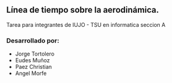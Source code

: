 ## Línea de tiempo sobre la aerodinámica.

Tarea para integrantes de IUJO - TSU en informatica seccion A

### Desarrollado por:
- Jorge Tortolero
- Eudes Muñoz
- Paez Christian
- Angel Morfe
